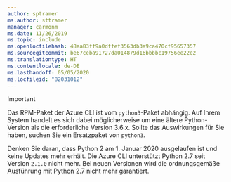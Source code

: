 ```yaml
---
author: sptramer
ms.author: sttramer
manager: carmonm
ms.date: 11/26/2019
ms.topic: include
ms.openlocfilehash: 48aa83ff9a0dffef3563db3a9ca470cf95657357
ms.sourcegitcommit: be67ceba91727da014879d16bbbbc19756ee22e2
ms.translationtype: HT
ms.contentlocale: de-DE
ms.lasthandoff: 05/05/2020
ms.locfileid: "82031012"
---
```

> [!IMPORTANT]
>
> Das RPM-Paket der Azure CLI ist vom `python3`-Paket abhängig. Auf Ihrem System handelt es sich dabei möglicherweise um eine ältere Python-Version als die erforderliche Version 3.6.x. Sollte das Auswirkungen für Sie haben, suchen Sie ein Ersatzpaket von `python3`.
>
> Denken Sie daran, dass Python 2 am 1. Januar 2020 ausgelaufen ist und keine Updates mehr erhält. Die Azure CLI unterstützt Python 2.7 seit Version `2.1.0` nicht mehr. Bei neuen Versionen wird die ordnungsgemäße Ausführung mit Python 2.7 nicht mehr garantiert.
